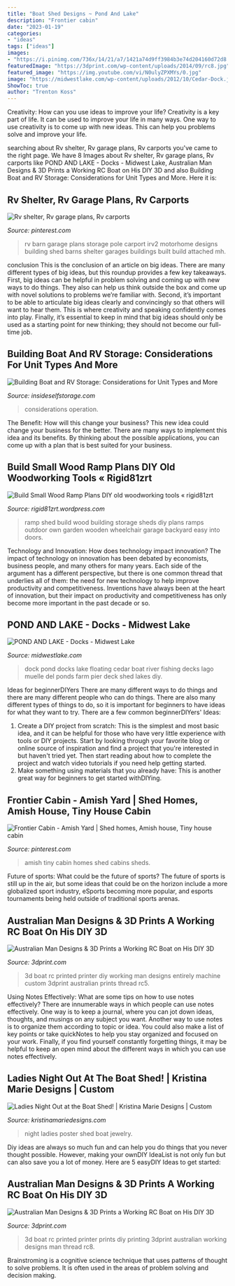 ```yaml
---
title: "Boat Shed Designs ~ Pond And Lake"
description: "Frontier cabin"
date: "2023-01-19"
categories:
- "ideas"
tags: ["ideas"]
images:
- "https://i.pinimg.com/736x/14/21/a7/1421a74d9ff3984b3e74d204160d72d8.jpg"
featuredImage: "https://3dprint.com/wp-content/uploads/2014/09/rc8.jpg"
featured_image: "https://img.youtube.com/vi/N0ulyZPXMYs/0.jpg"
image: "https://midwestlake.com/wp-content/uploads/2012/10/Cedar-Dock.jpg"
ShowToc: true
author: "Trenton Koss"
---
```



Creativity: How can you use ideas to improve your life?
Creativity is a key part of life. It can be used to improve your life in many ways. One way to use creativity is to come up with new ideas. This can help you problems solve and improve your life.

	

		
searching about Rv shelter, Rv garage plans, Rv carports you've came to the right page. We have 8 Images about Rv shelter, Rv garage plans, Rv carports like POND AND LAKE - Docks - Midwest Lake, Australian Man Designs &amp; 3D Prints a Working RC Boat on His DIY 3D and also Building Boat and RV Storage: Considerations for Unit Types and More. Here it is:
		
    
## Rv Shelter, Rv Garage Plans, Rv Carports

<img loading=lazy src="https://i.pinimg.com/736x/14/21/a7/1421a74d9ff3984b3e74d204160d72d8.jpg" onerror="this.onerror=null;this.src='https://tse1.mm.bing.net/th?id=OIP.a6OfN8mJxgAheBjg7FvUmgHaJ3&amp;pid=15.1';" alt="Rv shelter, Rv garage plans, Rv carports">

_Source: pinterest.com_

>rv barn garage plans storage pole carport irv2 motorhome designs building shed barns shelter garages buildings built build attached mh. 

	

conclusion
This is the conclusion of an article on big ideas. 
There are many different types of big ideas, but this roundup provides a few key takeaways. First, big ideas can be helpful in problem solving and coming up with new ways to do things. They also can help us think outside the box and come up with novel solutions to problems we’re familiar with. 
 Second, it’s important to be able to articulate big ideas clearly and convincingly so that others will want to hear them. This is where creativity and speaking confidently comes into play. Finally, it’s essential to keep in mind that big ideas should only be used as a starting point for new thinking; they should not become our full-time job.

    
## Building Boat And RV Storage: Considerations For Unit Types And More

<img loading=lazy src="https://www.insideselfstorage.com/sites/insideselfstorage.com/files/styles/article_featured_retina/public/Boat-RV-Storage.jpg?itok=GDplZPtf" onerror="this.onerror=null;this.src='https://tse2.mm.bing.net/th?id=OIP.LWtZNC-ECl34gz3wfmgMMAHaD2&amp;pid=15.1';" alt="Building Boat and RV Storage: Considerations for Unit Types and More">

_Source: insideselfstorage.com_

>considerations operation. 

	

The Benefit: How will this change your business?
This new idea could change your business for the better. There are many ways to implement this idea and its benefits. By thinking about the possible applications, you can come up with a plan that is best suited for your business.

    
## Build Small Wood Ramp Plans DIY Old Woodworking Tools « Rigid81zrt

<img loading=lazy src="https://img.youtube.com/vi/N0ulyZPXMYs/0.jpg" onerror="this.onerror=null;this.src='https://tse3.mm.bing.net/th?id=OIP.EmWN4XGPejpBv-6pNK1XrwHaFj&amp;pid=15.1';" alt="Build Small Wood Ramp Plans DIY old woodworking tools « rigid81zrt">

_Source: rigid81zrt.wordpress.com_

>ramp shed build wood building storage sheds diy plans ramps outdoor own garden wooden wheelchair garage backyard easy into doors. 

	

Technology and Innovation: How does technology impact innovation?
The impact of technology on innovation has been debated by economists, business people, and many others for many years. Each side of the argument has a different perspective, but there is one common thread that underlies all of them: the need for new technology to help improve productivity and competitiveness. Inventions have always been at the heart of innovation, but their impact on productivity and competitiveness has only become more important in the past decade or so.

    
## POND AND LAKE - Docks - Midwest Lake

<img loading=lazy src="https://midwestlake.com/wp-content/uploads/2012/10/Cedar-Dock.jpg" onerror="this.onerror=null;this.src='https://tse2.mm.bing.net/th?id=OIP.MKfjnhRish1kqrfGdZXRcwHaGn&amp;pid=15.1';" alt="POND AND LAKE - Docks - Midwest Lake">

_Source: midwestlake.com_

>dock pond docks lake floating cedar boat river fishing decks lago muelle del ponds farm pier deck shed lakes diy. 

	

Ideas for beginnerDIYers
There are many different ways to do things and there are many different people who can do things. There are also many different types of things to do, so it is important for beginners to have ideas for what they want to try. There are a few common beginnerDIYers' Ideas: 
1. Create a DIY project from scratch: This is the simplest and most basic idea, and it can be helpful for those who have very little experience with tools or DIY projects. Start by looking through your favorite blog or online source of inspiration and find a project that you're interested in but haven't tried yet. Then start reading about how to complete the project and watch video tutorials if you need help getting started. 
2. Make something using materials that you already have: This is another great way for beginners to get started withDIYing.

    
## Frontier Cabin - Amish Yard | Shed Homes, Amish House, Tiny House Cabin

<img loading=lazy src="https://i.pinimg.com/originals/4c/7a/90/4c7a9041e72ef74ed96ce12a4cbffd46.jpg" onerror="this.onerror=null;this.src='https://tse2.mm.bing.net/th?id=OIP.pNG6rJKmT8vLienGCxsQLAHaGe&amp;pid=15.1';" alt="Frontier Cabin - Amish Yard | Shed homes, Amish house, Tiny house cabin">

_Source: pinterest.com_

>amish tiny cabin homes shed cabins sheds. 

	

Future of sports: What could be the future of sports?
The future of sports is still up in the air, but some ideas that could be on the horizon include a more globalized sport industry, eSports becoming more popular, and esports tournaments being held outside of traditional sports arenas.

    
## Australian Man Designs &amp; 3D Prints A Working RC Boat On His DIY 3D

<img loading=lazy src="http://3dprint.com/wp-content/uploads/2014/09/rc5.jpg" onerror="this.onerror=null;this.src='https://tse4.mm.bing.net/th?id=OIP.DLwrV_AjsqCYKcchI8_NIQHaJ3&amp;pid=15.1';" alt="Australian Man Designs &amp; 3D Prints a Working RC Boat on His DIY 3D">

_Source: 3dprint.com_

>3d boat rc printed printer diy working man designs entirely machine custom 3dprint australian prints thread rc5. 

	

Using Notes Effectively: What are some tips on how to use notes effectively?
There are innumerable ways in which people can use notes effectively. One way is to keep a journal, where you can jot down ideas, thoughts, and musings on any subject you want. Another way to use notes is to organize them according to topic or idea. You could also make a list of key points or take quickNotes to help you stay organized and focused on your work. Finally, if you find yourself constantly forgetting things, it may be helpful to keep an open mind about the different ways in which you can use notes effectively.

    
## Ladies Night Out At The Boat Shed! | Kristina Marie Designs | Custom

<img loading=lazy src="http://kristinamariedesigns.com/wp-content/uploads/2015/05/Bremerton_Ladies_Night_Out_poster_2_.jpg" onerror="this.onerror=null;this.src='https://tse1.mm.bing.net/th?id=OIP.j6qVmBc8JIviF2tSqvrXPAHaLc&amp;pid=15.1';" alt="Ladies Night Out at the Boat Shed! | Kristina Marie Designs | Custom">

_Source: kristinamariedesigns.com_

>night ladies poster shed boat jewelry. 

	

Diy ideas are always so much fun and can help you do things that you never thought possible. However, making your ownDIY IdeaList is not only fun but can also save you a lot of money. Here are 5 easyDIY Ideas to get started: 

    
## Australian Man Designs &amp; 3D Prints A Working RC Boat On His DIY 3D

<img loading=lazy src="https://3dprint.com/wp-content/uploads/2014/09/rc8.jpg" onerror="this.onerror=null;this.src='https://tse1.mm.bing.net/th?id=OIP.WN4FEcEo6PDTdqUqMJBeJAHaJ4&amp;pid=15.1';" alt="Australian Man Designs &amp; 3D Prints a Working RC Boat on His DIY 3D">

_Source: 3dprint.com_

>3d boat rc printed printer prints diy printing 3dprint australian working designs man thread rc8. 

	

Brainstroming is a cognitive science technique that uses patterns of thought to solve problems. It is often used in the areas of problem solving and decision making.

